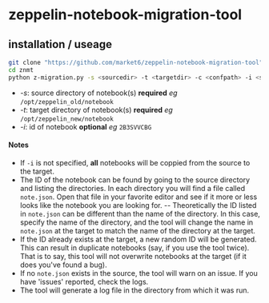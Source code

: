 # zeppelin-notebook-migration-tool

## installation / useage
```bash
git clone "https://github.com/market6/zeppelin-notebook-migration-tool" znmt
cd znmt
python z-migration.py -s <sourcedir> -t <targetdir> -c <confpath> -i <sourcenotebookid>
```
- *-s*: source directory of notebook(s) **required** *eg* `/opt/zeppelin_old/notebook`
- *-t*: target directory of notebook(s) **required** *eg* `/opt/zeppelin_new/notebook`
- *-i*: id of notebook **optional** *eg* `2B3SVVCBG`

#### Notes
- If `-i` is not specified, **all** notebooks will be coppied from the source to the target.
- The ID of the notebook can be found by going to the source directory and listing the directories. In each directory you will find a file called `note.json`. Open that file in your favorite editor and see if it more or less looks like the notebook you are looking for. 
-- Theoretically the ID listed in `note.json` can be different than the name of the directory. In this case, specify the name of the directory, and the tool will change the name in `note.json` at the target to match the name of the directory at the target. 
- If the ID already exists at the target, a new random ID will be generated. This can result in duplicate notebooks (say, if you use the tool twice). That is to say, this tool will not overwrite notebooks at the target (if it does you've found a bug). 
- If no `note.json` exists in the source, the tool will warn on an issue.  If you have 'issues' reported, check the logs. 
- The tool will generate a log file in the directory from which it was run.
